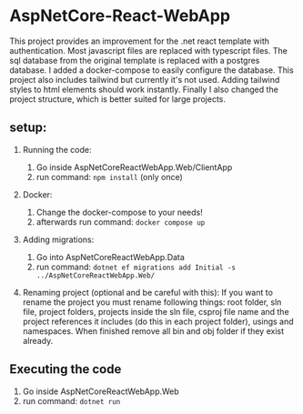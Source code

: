 # AspNetCore-React-WebApp
This project provides an improvement for the .net react template with authentication.
Most javascript files are replaced with typescript files. 
The sql database from the original template is replaced with a postgres database.
I added a docker-compose to easily configure the database.
This project also includes tailwind but currently it's not used. Adding tailwind styles to html elements should work instantly.
Finally I also changed the project structure, which is better suited for large projects.

## setup:
1. Running the code:
    1. Go inside AspNetCoreReactWebApp.Web/ClientApp
    2. run command: `npm install` (only once)

2. Docker:
    1. Change the docker-compose to your needs!
    2. afterwards run command: `docker compose up`

3. Adding migrations:
    1. Go into AspNetCoreReactWebApp.Data
    2. run command: `dotnet ef migrations add Initial -s ../AspNetCoreReactWebApp.Web/`

4. Renaming project (optional and be careful with this):
If you want to rename the project you must rename following things: root folder, sln file, project folders, projects inside the sln file, csproj file name and the project references it includes (do this in each project folder), usings and namespaces. When finished remove all bin and obj folder if they exist already.

## Executing the code
1. Go inside AspNetCoreReactWebApp.Web
2. run command: `dotnet run`